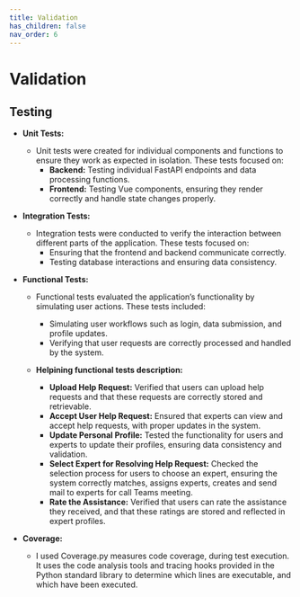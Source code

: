 ```yaml
---
title: Validation
has_children: false
nav_order: 6
---
```


# Validation

## Testing
- **Unit Tests:**
    - Unit tests were created for individual components and functions to ensure they work as expected in isolation. These tests focused on:
        - **Backend:** Testing individual FastAPI endpoints and data processing functions.
        - **Frontend:** Testing Vue components, ensuring they render correctly and handle state changes properly.
- **Integration Tests:**
    - Integration tests were conducted to verify the interaction between different parts of the application. These tests focused on:
        - Ensuring that the frontend and backend communicate correctly.
        - Testing database interactions and ensuring data consistency.
- **Functional Tests:**
    - Functional tests evaluated the application’s functionality by simulating user actions. These tests included:
        - Simulating user workflows such as login, data submission, and profile updates.
        - Verifying that user requests are correctly processed and handled by the system.
        
    - **Helpining functional tests description:**
        - **Upload Help Request:** Verified that users can upload help requests and that these requests are correctly stored and retrievable.
        - **Accept User Help Request:** Ensured that experts can view and accept help requests, with proper updates in the system.
        - **Update Personal Profile:** Tested the functionality for users and experts to update their profiles, ensuring data consistency and validation.
        - **Select Expert for Resolving Help Request:** Checked the selection process for users to choose an expert, ensuring the system correctly matches, assigns experts, creates and send mail to experts for call Teams meeting.
        - **Rate the Assistance:** Verified that users can rate the assistance they received, and that these ratings are stored and reflected in expert profiles.
          
- **Coverage:**
    - I used Coverage.py measures code coverage, during test execution. It uses the code analysis tools and tracing hooks provided in the Python standard library to determine which lines are executable, and which have been executed.
